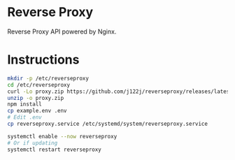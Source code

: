 # Reverse Proxy

Reverse Proxy API powered by Nginx.

# Instructions

```sh
mkdir -p /etc/reverseproxy
cd /etc/reverseproxy
curl -Lo proxy.zip https://github.com/j122j/reverseproxy/releases/latest/download/proxy.zip
unzip -o proxy.zip
npm install
cp example.env .env
# Edit .env
cp reverseproxy.service /etc/systemd/system/reverseproxy.service

systemctl enable --now reverseproxy
# Or if updating
systemctl restart reverseproxy
```
